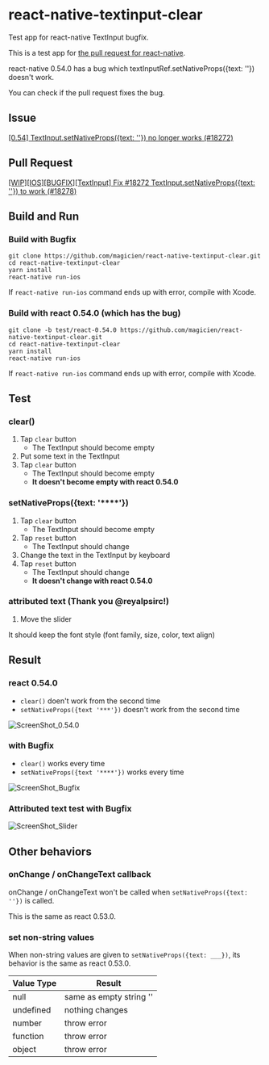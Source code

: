 # react-native-textinput-clear
Test app for react-native TextInput bugfix.

This is a test app for [the pull request for react-native](https://github.com/facebook/react-native/pull/18278).

react-native 0.54.0 has a bug which textInputRef.setNativeProps({text: ''}) doesn't work.

You can check if the pull request fixes the bug.

## Issue

[\[0.54\] TextInput.setNativeProps({text: ''}) no longer works (#18272)](https://github.com/facebook/react-native/issues/18272)

## Pull Request

[\[WIP\]\[IOS\]\[BUGFIX\]\[TextInput\] Fix #18272 TextInput.setNativeProps({text: ''}) to work (#18278)](https://github.com/facebook/react-native/pull/18278)

## Build and Run

### Build with Bugfix

```
git clone https://github.com/magicien/react-native-textinput-clear.git
cd react-native-textinput-clear
yarn install
react-native run-ios
```

If `react-native run-ios` command ends up with error, compile with Xcode.

### Build with react 0.54.0 (which has the bug)

```
git clone -b test/react-0.54.0 https://github.com/magicien/react-native-textinput-clear.git
cd react-native-textinput-clear
yarn install
react-native run-ios
```

If `react-native run-ios` command ends up with error, compile with Xcode.

## Test

### clear()

1. Tap `clear` button
    - The TextInput should become empty
2. Put some text in the TextInput
3. Tap `clear` button
    - The TextInput should become empty
    - **It doesn't become empty with react 0.54.0**

### setNativeProps({text: '****'})

1. Tap `clear` button
    - The TextInput should become empty
2. Tap `reset` button
    - The TextInput should change
3. Change the text in the TextInput by keyboard
4. Tap `reset` button
    - The TextInput should change
    - **It doesn't change with react 0.54.0**
    
### attributed text (Thank you @reyalpsirc!)

1. Move the slider

It should keep the font style (font family, size, color, text align)

## Result

### react 0.54.0

- `clear()` doen't work from the second time
- `setNativeProps({text '***'})` doesn't work from the second time

![ScreenShot_0.54.0](https://raw.githubusercontent.com/magicien/react-native-textinput-clear/master/screenshot/0.54.0_test.gif)

### with Bugfix

- `clear()` works every time
- `setNativeProps({text '****'})` works every time

![ScreenShot_Bugfix](https://raw.githubusercontent.com/magicien/react-native-textinput-clear/master/screenshot/patch_test.gif)

### Attributed text test with Bugfix

![ScreenShot_Slider](https://raw.githubusercontent.com/magicien/react-native-textinput-clear/master/screenshot/attributed_text_test.gif)

## Other behaviors

### onChange / onChangeText callback

onChange / onChangeText won't be called when `setNativeProps({text: ''})` is called.

This is the same as react 0.53.0.

### set non-string values

When non-string values are given to `setNativeProps({text: ___})`, its behavior is the same as react 0.53.0.

Value Type | Result
---------- | ------------
null       | same as empty string ''
undefined  | nothing changes
number     | throw error
function   | throw error
object     | throw error

